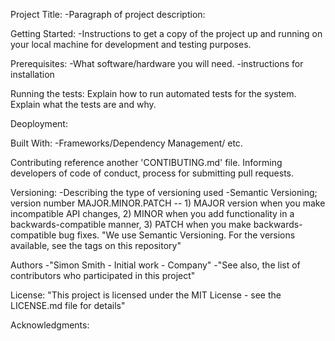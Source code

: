 Project Title:
-Paragraph of project description:

Getting Started:
-Instructions to get a copy of the project up and running on your local machine for development and testing purposes.

Prerequisites:
-What software/hardware you will need.
-instructions for installation

Running the tests:
Explain how to run automated tests for the system.
Explain what the tests are and why.

Deoployment:

Built With:
-Frameworks/Dependency Management/ etc.

Contributing
reference another 'CONTIBUTING.md' file. Informing developers of code of conduct, process for submitting pull requests.

Versioning:
-Describing the type of versioning used
-Semantic Versioning; version number MAJOR.MINOR.PATCH
-- 1) MAJOR version when you make incompatible API changes, 2) MINOR when you add functionality in a backwards-compatible manner, 3) PATCH when you make backwards-compatible bug fixes.
"We use Semantic Versioning. For the versions available, see the tags on this repository"

Authors
-"Simon Smith - Initial work - Company"
-"See also, the list of contributors who participated in this project"

License:
"This project is licensed under the MIT License - see the LICENSE.md file for details"

Acknowledgments:
